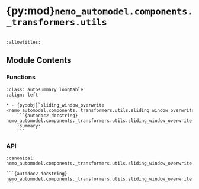 # {py:mod}`nemo_automodel.components._transformers.utils`

```{py:module} nemo_automodel.components._transformers.utils
```

```{autodoc2-docstring} nemo_automodel.components._transformers.utils
:allowtitles:
```

## Module Contents

### Functions

````{list-table}
:class: autosummary longtable
:align: left

* - {py:obj}`sliding_window_overwrite <nemo_automodel.components._transformers.utils.sliding_window_overwrite>`
  - ```{autodoc2-docstring} nemo_automodel.components._transformers.utils.sliding_window_overwrite
    :summary:
    ```
````

### API

````{py:function} sliding_window_overwrite(model_name: str) -> dict[str, typing.Any]
:canonical: nemo_automodel.components._transformers.utils.sliding_window_overwrite

```{autodoc2-docstring} nemo_automodel.components._transformers.utils.sliding_window_overwrite
```
````
